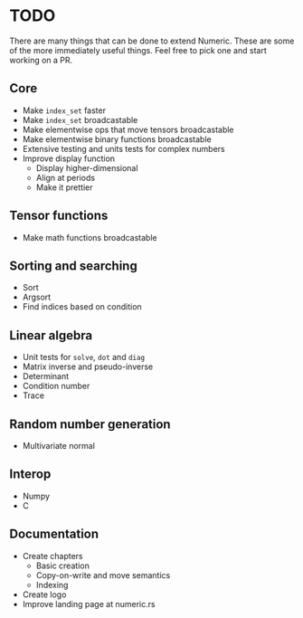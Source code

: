 # TODO

There are many things that can be done to extend Numeric. These are some of the
more immediately useful things. Feel free to pick one and start working on a PR.

## Core

* Make `index_set` faster
* Make `index_set` broadcastable
* Make elementwise ops that move tensors broadcastable
* Make elementwise binary functions broadcastable
* Extensive testing and units tests for complex numbers
* Improve display function
  * Display higher-dimensional
  * Align at periods
  * Make it prettier

## Tensor functions

* Make math functions broadcastable

## Sorting and searching

* Sort
* Argsort
* Find indices based on condition

## Linear algebra

* Unit tests for `solve`, `dot` and `diag`
* Matrix inverse and pseudo-inverse
* Determinant
* Condition number
* Trace

## Random number generation

* Multivariate normal

## Interop

* Numpy
* C

## Documentation

* Create chapters
  * Basic creation
  * Copy-on-write and move semantics
  * Indexing
* Create logo
* Improve landing page at numeric.rs
